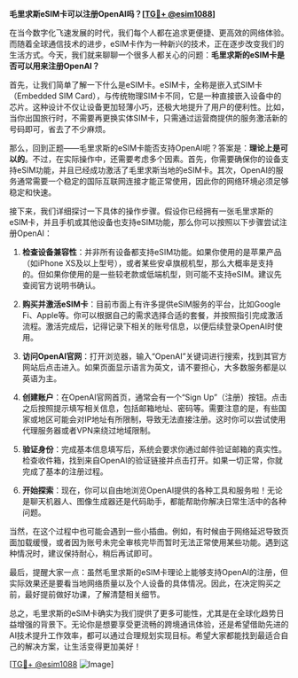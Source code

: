 **毛里求斯eSIM卡可以注册OpenAI吗？[[TG💪+ @esim1088](https://t.me/s/esim1088)]**

在当今数字化飞速发展的时代，我们每个人都在追求更便捷、更高效的网络体验。而随着全球通信技术的进步，eSIM卡作为一种新兴的技术，正在逐步改变我们的生活方式。今天，我们就来聊聊一个很多人都关心的问题：**毛里求斯的eSIM卡是否可以用来注册OpenAI？**

首先，让我们简单了解一下什么是eSIM卡。eSIM卡，全称是嵌入式SIM卡（Embedded SIM Card），与传统物理SIM卡不同，它是一种直接嵌入设备中的芯片。这种设计不仅让设备更加轻薄小巧，还极大地提升了用户的便利性。比如，当你出国旅行时，不需要再更换实体SIM卡，只需通过运营商提供的服务激活新的号码即可，省去了不少麻烦。

那么，回到正题——毛里求斯的eSIM卡能否支持OpenAI呢？答案是：**理论上是可以的**。不过，在实际操作中，还需要考虑多个因素。首先，你需要确保你的设备支持eSIM功能，并且已经成功激活了毛里求斯当地的eSIM卡。其次，OpenAI的服务通常需要一个稳定的国际互联网连接才能正常使用，因此你的网络环境必须足够稳定和快速。

接下来，我们详细探讨一下具体的操作步骤。假设你已经拥有一张毛里求斯的eSIM卡，并且手机或其他设备也支持eSIM功能，那么你可以按照以下步骤尝试注册OpenAI：

1. **检查设备兼容性**：并非所有设备都支持eSIM功能。如果你使用的是苹果产品（如iPhone XS及以上型号），或者某些安卓旗舰机型，那么大概率是支持的。但如果你使用的是一些较老款或低端机型，则可能不支持eSIM。建议先查阅官方说明书确认。

2. **购买并激活eSIM卡**：目前市面上有许多提供eSIM服务的平台，比如Google Fi、Apple等。你可以根据自己的需求选择合适的套餐，并按照指引完成激活流程。激活完成后，记得记录下相关的账号信息，以便后续登录OpenAI时使用。

3. **访问OpenAI官网**：打开浏览器，输入“OpenAI”关键词进行搜索，找到其官方网站后点击进入。如果页面显示语言为英文，请不要担心，大多数服务都是以英语为主。

4. **创建账户**：在OpenAI官网首页，通常会有一个“Sign Up”（注册）按钮。点击之后按照提示填写相关信息，包括邮箱地址、密码等。需要注意的是，有些国家或地区可能会对IP地址有所限制，导致无法直接注册。这时你可以尝试使用代理服务器或者VPN来绕过地域限制。

5. **验证身份**：完成基本信息填写后，系统会要求你通过邮件验证邮箱的真实性。检查收件箱，找到来自OpenAI的验证链接并点击打开。如果一切正常，你就完成了基本的注册过程。

6. **开始探索**：现在，你可以自由地浏览OpenAI提供的各种工具和服务啦！无论是聊天机器人、图像生成器还是代码助手，都能帮助你解决日常生活中的各种问题。

当然，在这个过程中也可能会遇到一些小插曲。例如，有时候由于网络延迟导致页面加载缓慢，或者因为账号未完全审核完毕而暂时无法正常使用某些功能。遇到这种情况时，建议保持耐心，稍后再试即可。

最后，提醒大家一点：虽然毛里求斯的eSIM卡理论上能够支持OpenAI的注册，但实际效果还是要看当地网络质量以及个人设备的具体情况。因此，在决定购买之前，最好提前做好功课，了解清楚相关细节。

总之，毛里求斯的eSIM卡确实为我们提供了更多可能性，尤其是在全球化趋势日益增强的背景下。无论你是想要享受更流畅的跨境通讯体验，还是希望借助先进的AI技术提升工作效率，都可以通过合理规划实现目标。希望大家都能找到最适合自己的解决方案，让生活变得更加美好！

[[TG💪+ @esim1088](https://t.me/s/esim1088) ![Image](https://i.postimg.cc/4NQfJmqS/Snipaste-2025-05-13-00-14-12.png)]
